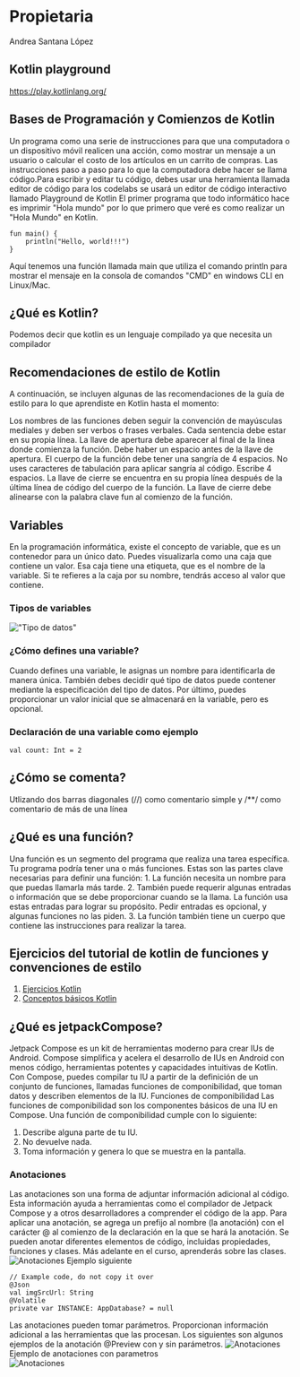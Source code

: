 # Propietaria
Andrea Santana López
## Kotlin playground
https://play.kotlinlang.org/
## Bases de Programación y Comienzos de Kotlin
Un programa como una serie de instrucciones para que una computadora o un dispositivo móvil realicen una acción, como mostrar un mensaje a un usuario o calcular el costo de los artículos en un carrito de compras. Las instrucciones paso a paso para lo que la computadora debe hacer se llama código.Para escribir y editar tu código, debes usar una herramienta llamada editor de código para los codelabs se usará un editor de código interactivo llamado Playground de Kotlin
El primer programa que todo informático hace es imprimir "Hola mundo" por lo que primero que veré es como realizar un "Hola Mundo" en Kotlin.
```
fun main() {
    println("Hello, world!!!")
}
```
Aquí tenemos una función llamada main que utiliza el comando println para mostrar el mensaje en la consola de comandos "CMD" en windows CLI en Linux/Mac.
## ¿Qué es Kotlin?
Podemos decir que kotlin es un lenguaje compilado ya que necesita un compilador
## Recomendaciones de estilo de Kotlin
A continuación, se incluyen algunas de las recomendaciones de la guía de estilo para lo que aprendiste en Kotlin hasta el momento:

Los nombres de las funciones deben seguir la convención de mayúsculas mediales y deben ser verbos o frases verbales.
Cada sentencia debe estar en su propia línea.
La llave de apertura debe aparecer al final de la línea donde comienza la función.
Debe haber un espacio antes de la llave de apertura.
El cuerpo de la función debe tener una sangría de 4 espacios. No uses caracteres de tabulación para aplicar sangría al código. Escribe 4 espacios.
La llave de cierre se encuentra en su propia línea después de la última línea de código del cuerpo de la función. La llave de cierre debe alinearse con la palabra clave fun al comienzo de la función.

## Variables
En la programación informática, existe el concepto de variable, que es un contenedor para un único dato. Puedes visualizarla como una caja que contiene un valor. Esa caja tiene una etiqueta, que es el nombre de la variable. Si te refieres a la caja por su nombre, tendrás acceso al valor que contiene.
### Tipos de variables
!["Tipo de datos"](./images/Datas.png)
### ¿Cómo defines una variable?
Cuando defines una variable, le asignas un nombre para identificarla de manera única. También debes decidir qué tipo de datos puede contener mediante la especificación del tipo de datos. Por último, puedes proporcionar un valor inicial que se almacenará en la variable, pero es opcional.
### Declaración de una variable como ejemplo
```
val count: Int = 2
```
## ¿Cómo se comenta?
Utlizando dos barras diagonales (//) como comentario simple y /**/ como comentario de más de una línea
## ¿Qué es una función?
Una función es un segmento del programa que realiza una tarea específica. Tu programa podría tener una o más funciones.
Estas son las partes clave necesarias para definir una función:
                                                                1. La función necesita un nombre para que puedas llamarla más tarde.
                                                                2. También puede requerir algunas entradas o información que se debe proporcionar cuando se la llama. 
                                                                   La función usa estas entradas para lograr su propósito. Pedir entradas es opcional, y algunas funciones no las piden.
                                                                3. La función también tiene un cuerpo que contiene las instrucciones para realizar la tarea.

## Ejercicios del tutorial de kotlin de funciones y convenciones de estilo
1. [Ejercicios Kotlin](./CodelabTutorialKotlin/EjerciciosKotlin.kt)
2. [Conceptos básicos Kotlin](./CodelabTutorialKotlin/ConceptosBasicos.kt)

## ¿Qué es jetpackCompose?
Jetpack Compose es un kit de herramientas moderno para crear IUs de Android. Compose simplifica y acelera el desarrollo de IUs en Android con menos código, herramientas potentes y capacidades intuitivas de Kotlin. Con Compose, puedes compilar tu IU a partir de la definición de un conjunto de funciones, llamadas funciones de componibilidad, que toman datos y describen elementos de la IU.
Funciones de componibilidad
Las funciones de componibilidad son los componentes básicos de una IU en Compose. Una función de componibilidad cumple con lo siguiente:

1. Describe alguna parte de tu IU.
2. No devuelve nada.
3. Toma información y genera lo que se muestra en la pantalla.

### Anotaciones
Las anotaciones son una forma de adjuntar información adicional al código. Esta información ayuda a herramientas como el compilador de Jetpack Compose y a otros desarrolladores a comprender el código de la app.
Para aplicar una anotación, se agrega un prefijo al nombre (la anotación) con el carácter @ al comienzo de la declaración en la que se hará la anotación. Se pueden anotar diferentes elementos de código, incluidas propiedades, funciones y clases. Más adelante en el curso, aprenderás sobre las clases.
![Anotaciones](././images/anotaciones.png)
Ejemplo siguiente
```
// Example code, do not copy it over
@Json
val imgSrcUrl: String
@Volatile
private var INSTANCE: AppDatabase? = null
```
Las anotaciones pueden tomar parámetros. Proporcionan información adicional a las herramientas que las procesan. Los siguientes son algunos ejemplos de la anotación @Preview con y sin parámetros.
![Anotaciones](././images/anotacionesconparams.png)
<br>
Ejemplo de anotaciones con parametros
<br>
![Anotaciones](././images/ejemplodeanotaciones.png)

